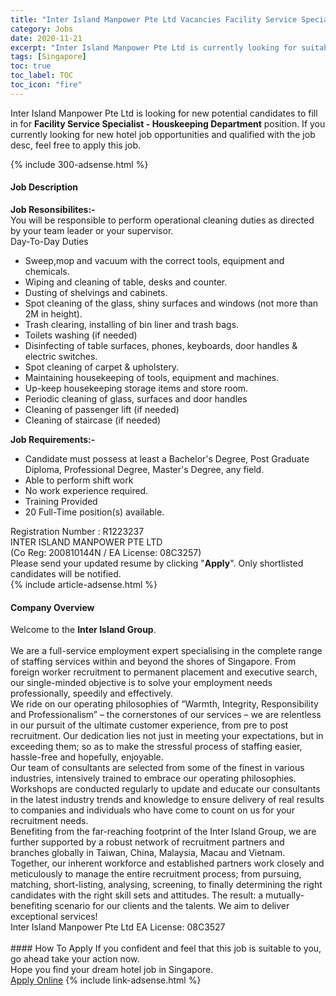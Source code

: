 ```yaml
---
title: "Inter Island Manpower Pte Ltd Vacancies Facility Service Specialist - Houskeeping Department" 
category: Jobs 
date: 2020-11-21 
excerpt: "Inter Island Manpower Pte Ltd is currently looking for suitable person to fill in the Facility Service Specialist - Houskeeping Department which positioned at Singapore" 
tags: [Singapore] 
toc: true 
toc_label: TOC 
toc_icon: "fire" 
--- 
```


<p>Inter Island Manpower Pte Ltd is looking for new potential candidates to fill in for <b>Facility Service Specialist - Houskeeping Department</b> position. If you currently looking for new hotel job opportunities and qualified with the job desc, feel free to apply this job.
</p>{% include 300-adsense.html %} 
<div><div><div><h4>Job Description</h4></div></div><div><div><span><div><div><strong>Job Resonsibilites:-</strong></div><div>You will be responsible to perform operational cleaning duties as directed by your team leader or your supervisor.<div>Day-To-Day Duties</div><ul><li>Sweep,mop and vacuum with the correct tools, equipment and chemicals.</li><li>Wiping and cleaning of table, desks and counter.</li><li>Dusting of shelvings and cabinets.</li><li>Spot cleaning of the glass, shiny surfaces and windows (not more than 2M in height).</li><li>Trash clearing, installing of bin liner and trash bags.</li><li>Toilets washing (if needed)</li><li>Disinfecting of table surfaces, phones, keyboards, door handles &amp; electric switches.</li><li>Spot cleaning of carpet &amp; upholstery.</li><li>Maintaining housekeeping of tools, equipment and machines.</li><li>Up-keep housekeeping storage items and store room.</li><li>Periodic cleaning of glass, surfaces and door handles</li><li>Cleaning of passenger lift (if needed)</li><li>Cleaning of staircase (if needed)</li></ul></div><div><strong>Job Requirements:-</strong></div><ul><li>Candidate must possess at least a Bachelor's Degree, Post Graduate Diploma, Professional Degree, Master's Degree, any field.</li><li>Able to perform shift work</li><li>No work experience required.</li><li>Training Provided</li><li>20 Full-Time position(s) available.</li></ul><div>Registration Number : R1223237<br>INTER ISLAND MANPOWER PTE LTD<br>(Co Reg: 200810144N / EA License: 08C3257)<br>Please send your updated resume by clicking "<strong>Apply</strong>". Only shortlisted candidates will be notified.</div></div></span></div></div></div> 
{% include article-adsense.html %} 
<div><div><div><h4>Company Overview</h4></div></div><div><div><span><div><div>Welcome to the <strong>Inter Island Group</strong>.</div><div><br>We are a full-service employment expert specialising in the complete range of staffing services within and beyond the shores of Singapore. From foreign worker recruitment to permanent placement and executive search, our single-minded objective is to solve your employment needs professionally, speedily and effectively.</div><div>We ride on our operating philosophies of &#8220;Warmth, Integrity, Responsibility and Professionalism&#8221; &#8211; the cornerstones of our services &#8211; we are relentless in our pursuit of the ultimate customer experience, from pre to post recruitment. Our dedication lies not just in meeting your expectations, but in exceeding them; so as to make the stressful process of staffing easier, hassle-free and hopefully, enjoyable.</div><div>Our team of consultants are selected from some of the finest in various industries, intensively trained to embrace our operating philosophies. Workshops are conducted regularly to update and educate our consultants in the latest industry trends and knowledge to ensure delivery of real results to companies and individuals who have come to count on us for your recruitment needs.</div><div>Benefiting from the far-reaching footprint of the Inter Island Group, we are further supported by a robust network of recruitment partners and branches globally in Taiwan, China, Malaysia, Macau and Vietnam.</div><div>Together, our inherent workforce and established partners work closely and meticulously to manage the entire recruitment process; from pursuing, matching, short-listing, analysing, screening, to finally determining the right candidates with the right skill sets and attitudes. The result: a mutually-benefiting scenario for our clients and the talents. We aim to deliver exceptional services!</div><div>Inter Island Manpower Pte Ltd EA License: 08C3527<br>&#160;</div></div></span></div></div></div> 
#### How To Apply 
If you confident and feel that this job is suitable to you, go ahead take your action now. <br/> 
Hope you find your dream hotel job in Singapore. <br/> 
<a href="https://www.jobstreet.com.my/en/job/facility-service-specialist-houskeeping-department-8210928/origin/sg?jobId=jobstreet-sg-job-8210928&sectionRank=5&token=0~8ba97bb8-9c04-4470-885f-a5f9cdde3f6e&fr=SRP%20View%20In%20New%20Ta" class="btn btn--info" target="_blank" rel="nofollow noopenner">Apply Online</a> 
{% include link-adsense.html %} 
